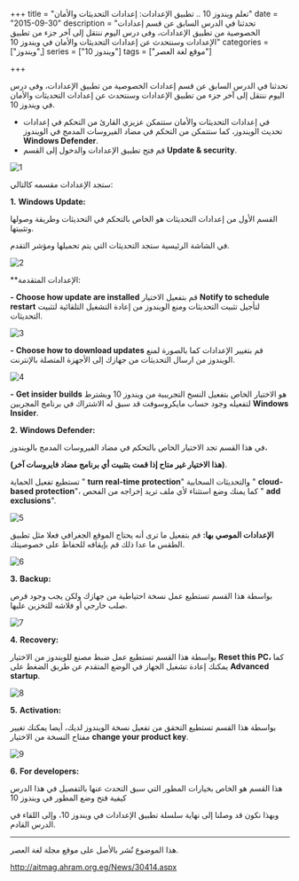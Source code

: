 +++
title = "تعلم ويندوز 10 .. تطبيق الإعدادات: إعدادات التحديثات والأمان"
date = "2015-09-30"
description = "تحدثنا في الدرس السابق عن قسم إعدادات الخصوصية من تطبيق الإعدادات، وفى درس اليوم ننتقل إلى آخر جزء من تطبيق الإعدادات وسنتحدث عن إعدادات التحديثات والأمان في ويندوز 10"
categories = ["ويندوز",]
series = ["ويندوز 10"]
tags = ["موقع لغة العصر"]

+++

تحدثنا في الدرس السابق عن قسم إعدادات الخصوصية من تطبيق الإعدادات، وفى درس اليوم ننتقل إلى آخر جزء من تطبيق الإعدادات وسنتحدث عن إعدادات التحديثات والأمان في ويندوز 10.

- في إعدادات التحديثات والأمان ستتمكن عزيزي القارئ من التحكم في إعدادات تحديث الويندوز، كما ستتمكن من التحكم في مضاد الفيروسات المدمج في الويندوز **Windows Defender**.
- قم فتح تطبيق الإعدادات والدخول إلى القسم **Update & security**.

![1](thumbnail-2015-635792167849626215-962.png)

ستجد الإعدادات مقسمه كالتالي:

**1.** **Windows Update:**

القسم الأول من إعدادات التحديثات هو الخاص بالتحكم في التحديثات وطريقة وصولها وتثبيتها.

في الشاشة الرئيسية ستجد التحديثات التي يتم تحميلها ومؤشر التقدم.

![2](images/2015-635792167980251215-25.png)

**الإعدادات المتقدمة:

**-** **Choose how update are installed** قم بتفعيل الاختيار **Notify to schedule restart** لتأجيل تثبيت التحديثات ومنع الويندوز من إعادة التشغيل التلقائية لتثبيت التحديثات.

![3](images/2015-635792168106969965-696.png)

**-** **Choose how to download updates** قم بتغيير الإعدادات كما بالصورة لمنع الويندوز من ارسال التحديثات من جهازك إلى الأجهزة المتصلة بالإنترنت.

![4](images/2015-635792168215876215-587.png)

**-** **Get insider builds** هو الاختيار الخاص بتفعيل النسخ التجريبية من ويندوز 10 ويشترط لتفعيله وجود حساب مايكروسوفت قد سبق له الاشتراك في برنامج المجربين **Windows Insider**.

**2.** **Windows Defender:**

في هذا القسم تجد الاختيار الخاص بالتحكم في مضاد الفيروسات المدمج بالويندوز، 

**(هذا الاختيار غير متاح إذا قمت بتثبيت أي برنامج مضاد فايروسات آخر)**.

تستطيع تفعيل الحماية " **turn real-time protection**" والتحديثات السحابية " **cloud-based protection**"، كما يمنك وضع استثناء لأي ملف تريد إخراجه من الفحص " **add exclusions**".


![5](images/2015-635792168355407465-540.png)

**الإعدادات الموصي بها:** قم بتفعيل ما ترى أنه يحتاج الموقع الجغرافي فعلا مثل تطبيق الطقس ما عدا ذلك قم بإيقافه للحفاظ على خصوصيتك.

![6](images/2015-635792168466657465-665.png)

**3.** **Backup:**

بواسطة هذا القسم تستطيع عمل نسخة احتياطية من جهازك ولكن يجب وجود قرص صلب خارجي أو فلاشه للتخزين عليها.

![7](images/2015-635792168579626215-962.png)

**4.** **Recovery:**

بواسطة هذا القسم تستطيع عمل ضبط مصنع للويندوز من الاختيار **Reset this PC،** كما يمكنك إعادة تشغيل الجهاز في الوضع المتقدم عن طريق الضغط على **Advanced startup**.

![8](images/2015-635792168704313715-431.png)

**5.** **Activation:**

بواسطة هذا القسم تستطيع التحقق من تفعيل نسخة الويندوز لديك، أيضا يمكنك تغيير مفتاح النسخة من الاختيار **change your product key**.

![9](images/2015-635792168827282465-728.png)

**6.** **For developers:**

هذا القسم هو الخاص بخيارات المطور التي سبق التحدث عنها بالتفصيل في هذا الدرس كيفية فتح وضع المطور في ويندوز 10



وبهذا نكون قد وصلنا إلى نهاية سلسلة تطبيق الإعدادات في ويندوز 10، وإلى اللقاء في الدرس القادم.

---
هذا الموضوع نٌشر باﻷصل على موقع مجلة لغة العصر.

http://aitmag.ahram.org.eg/News/30414.aspx